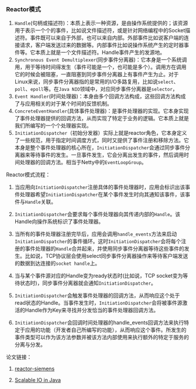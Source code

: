 ### Reactor模式

1. `Handle`(句柄或描述符)：本质上表示一种资源，是由操作系统提供的；该资源用于表示一个个的事件，比如说文件描述符，或是针对网络编程中的Socket描述符。事件既可以来自于外部，也可以来自内部。外部事件比如说客户端的连接请求，客户端发送过来的数据等。内部事件比如说操作系统产生的定时器事件等。它本质上就是一个文件描述符。Handle事件产生的发源地。
2. `Synchronous Event Demultiplexer`(同步事件分离器)：它本身是一个系统调用，用于等待时间得发生（事件可能是一个，也可能是多个）。调用方在调用它的时候会被阻塞，一直阻塞到同步事件分离器上有事件产生为止。对于Linux来说，同步事件分离器指的是常用的I/O多路复用，比如说`select`、`poll`、`epoll`等。在`Java NIO`领域中，对应同步事件分离器是`selector`，
3. `Event Handler`(时间处理器)：本身由多个回调方法构成，这些回调方法构成了与应用相关的对于某个时间的反馈机制。
4. `ConcreteEventHandler`(具体事件处理器)：是事件处理器的实现。它本身实现了事件处理器提供的回调方法，从而实现了特定于业务的逻辑。它本质上就是我们所编写的一个个处理器实现。
5. `InitiationDispatcher`（初始分发器）实际上就是reactor角色，它本身定义了一些规范，用于指定时间调度方式，同时又提供了事件注册和移除方法。它本身是整个事件处理器的核心所在，`InitiationDispatcher`会通过同步事件分离器来等待事件的发生。一旦事件发生，它会分离出发生的事件，然后调用时间处理器的回调方法。相当于Netty中的`EventLoopGroup`。



Reactor模式流程：

1. 当应用向`InitiationDispatcher`注册具体的事件处理器时，应用会标识出该事件处理器希望`InitiationDispatcher`在某个事件发生时向其通知该事件，该事件与`Handle`关联。
2. `InitiationDispatcher`会要求每个事件处理器向其传递内部的`Handle`。该Handle向操作系统标识了事件处理器。

3. 当所有的事件处理器注册完毕后，应用会调用`handle_events`方法来启动`InitiationDispatcher`的事件循环。这时`InitiationDispatcher`会将每个注册的事件处理器的`Handle`合并起来，并使用同步事件分离器等待这些事件的发生。比如说，TCP协议层会使用select同步事件分离器操作来等待客户端发送的数据到达连接的`socket handle`上。
4. 当与某个事件源对应的Handle变为ready状态时(比如说，TCP socket变为等待状态时)，同步事件分离器就会通知`InitiationDispatcher`。
5. `InitiationDispatcher`会触发事件处理器的回调方法，从而响应这个处于read状态的Handle。当事件发生时，`InitiationDispatcher`会将被事件源激活的Handle作为Key来寻找并分发恰当的事件处理器回调方法。
6. `InitiationDispatcher`会回调时间处理器的handle_events回调方法来执行特定于应用的功能（开发者自己所编写的功能），从而响应这个事件。所发生的事件类型可以作为该方法参数并被该方法内部使用来执行额外的特定于服务的分离与分发。



论文链接：

1. [reactor-siemens](http://www.dre.vanderbilt.edu/~schmidt/PDF/reactor-siemens.pdf)

2. [Scalable IO in Java](<http://gee.cs.oswego.edu/dl/cpjslides/nio.pdf>)

